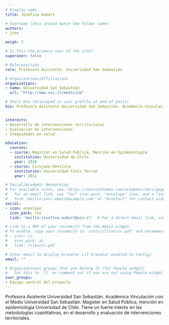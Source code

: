 ```yaml
---
# Display name
title: Josefina Aubert

# Username (this should match the folder name)
authors:
- jose

weigh: 2

# Is this the primary user of the site?
superuser: false

# Role/position
role: Profesora Asistente, Universidad San Sebastián

# Organizations/Affiliations
organizations:
- name: Universidad San Sebastián
  url: "http://www.uss.cl/medicina"

# Short bio (displayed in user profile at end of posts)
bio: Profesora Asistente Universidad San Sebastián. Académica Vinculación con el Medio Universidad San Sebastián. Magister en Salud Pública, mención en epidemiología Universidad de Chile. Tiene un fuerte interés en las metodologías cuantitativas, en el desarrollo y evaluación de intervenciones territoriales.


interests:
- Desarrollo de intervenciones territoriales
- Evaluación de intervenciones
- Inequidades en salud

education:
  courses:
  - course: Magíster en Salud Pública, Mención en Epidemiología
    institution: Universidad de Chile
    year: 2018
  - course: Cirujano Dentista
    institution: Universidad Finis Terrae
    year: 2011

# Social/Academic Networking
# For available icons, see: https://sourcethemes.com/academic/docs/page-builder/#icons
#   For an email link, use "fas" icon pack, "envelope" icon, and a link in the
#   form "mailto:your-email@example.com" or "#contact" for contact widget.
social:
- icon: envelope
  icon_pack: fas
  link: 'mailto:josefina.aubert@uss.cl'  # For a direct email link, use "mailto:ismael.puga@gmail.com ".

# Link to a PDF of your resume/CV from the About widget.
# To enable, copy your resume/CV to `static/files/cv.pdf` and uncomment the lines below.
# - icon: cv
#   icon_pack: ai
#   link: files/cv.pdf

# Enter email to display Gravatar (if Gravatar enabled in Config)
email: ""

# Organizational groups that you belong to (for People widget)
#   Set this to `[]` or comment out if you are not using People widget.
user_groups:
- Equipo central del proyecto
---
```

Profesora Asistente Universidad San Sebastián. Académica Vinculación con el Medio Universidad San Sebastián. Magister en Salud Pública, mención en epidemiología Universidad de Chile. Tiene un fuerte interés en las metodologías cuantitativas, en el desarrollo y evaluación de intervenciones territoriales.
